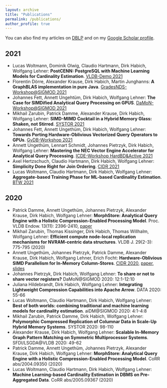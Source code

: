 ```yaml
---
layout: archive
title: "Publications"
permalink: /publications/
author_profile: true
---
```


You can also find my articles on [DBLP](https://dblp.uni-trier.de/pid/97/5806.html) and on my [Google Scholar profile](https://scholar.google.de/citations?user=JHRViu0AAAAJ&hl=en).

## 2021

* Lucas Woltmann, Dominik Olwig, Claudio Hartmann, Dirk Habich, Wolfgang Lehner: **PostCENN: PostgreSQL with Machine Learning Models for Cardinality Estimation**. [VLDB-Demo 2021](https://vldb.org/2021/) 
* Florentin Dörre, Alexander Krause, Dirk Habich, Martin Junghanns: **A GraphBLAS implementation in pure Java**. [GradesNDS-Workshop@SIGMOD 2021](https://gradesnda.github.io)
* Johannes Fett, Annett Ungehtüm, Dirk Habich, Wolfgang Lehner: **The Case for SIMDified Analytical Query Processing on GPUS**. [DaMoN-Workshop@SIGMOD 2021](https://sites.google.com/view/damon2021)
* Mikhail Zarubin, Patrick Damme, Alexander Krause, Dirk Habich, Wolfgang Lehner: **SIMD-MIMD Cocktail in a Hybrid Memory Glass: Shaken, not Stirred**. [SYSTOR 2021](https://www.systor.org/2021/)
* Johannes Fett, Annett Ungethüm, Dirk Habich, Wolfgang Lehner: **Towards Porting Hardware-Oblivious Vectorized Query Operators to GPUs**. [GvDB-Workshop 2021](https://fdit.htwk-leipzig.de/fakultaet-dit/news-events/gvdb21/)
* Annett Ungethüm, Lennart Schmidt, Johannes Pietrzyk, Dirk Habich, Wolfgang Lehner: **Mastering the NEC Vector Engine Accelerator for Analytical Query Processing**. [ICDE-Workshop HardBD&Active 2021](http://db.ict.ac.cn/HardBD-Active-2021/#description)
* Axel Hertzschuch, Claudio Hartmann, Dirk Habich, Wolfgang Lehner: **Simplicity Done Right for Join Ordering**. [CIDR 2021](http://cidrdb.org/cidr2021/index.html)
* Lucas Woltmann, Claudio Hartmann, Dirk Habich, Wolfgang Lehner: **Aggregate-based Training Phase for ML-based Cardinality Estimation**. [BTW 2021](https://sites.google.com/view/btw-2021-tud/)

## 2020

* Patrick Damme, Annett Ungethüm, Johannes Pietrzyk, Alexander Krause, Dirk Habich, Wolfgang Lehner: **MorphStore: Analytical Query Engine with a Holistic Compression-Enabled Processing Model**. Proc. VLDB Endow. 13(11): 2396-2410, [paper](/files/2020/pvldb.pdf)
* Mikhail Zarubin, Thomas Kissinger, Dirk Habich, Thomas Willhalm, Wolfgang Lehner: **Efficient compute node-local replication mechanisms for NVRAM-centric data structures**. VLDB J. 29(2-3): 775-795 (2020)
* Annett Ungethüm, Johannes Pietrzyk, Patrick Damme, Alexander Krause, Dirk Habich, Wolfgang Lehner, Erich Focht: __Hardware-Oblivious SIMD Parallelism for In-Memory Column-Stores__. [CIDR 2020](http://cidrdb.org/cidr2020/index.html), [paper](/files/2020/cidr.pdf), [slides](/files/2020/cidr-talk.pdf)
* Johannes Pietrzyk, Dirk Habich, Wolfgang Lehner: **To share or not to share vector registers?** DaMoN@SIGMOD 2020: 12:1-12:10
* Juliana Hildebrandt, Dirk Habich, Wolfgang Lehner: **Integrating Lightweight Compression Capabilities into Apache Arrow**. DATA 2020: 55-66
* Lucas Woltmann, Claudio Hartmann, Dirk Habich, Wolfgang Lehner: **Best of both worlds: combining traditional and machine learning models for cardinality estimation**. aiDM@SIGMOD 2020: 4:1-4:8
* Mikhail Zarubin, Patrick Damme, Dirk Habich, Wolfgang Lehner: **Polymorphic Compressed Replication of Columnar Data in Scale-Up Hybrid Memory Systems**. SYSTOR 2020: 98-110
* Alexander Krause, Dirk Habich, Wolfgang Lehner: **Scalable In-Memory Graph Pattern Matching on Symmetric Multiprocessor Systems**. SFDI/LSGDA@VLDB 2020: 49-62
* Patrick Damme, Annett Ungethüm, Johannes Pietrzyk, Alexander Krause, Dirk Habich, Wolfgang Lehner: **MorphStore: Analytical Query Engine with a Holistic Compression-Enabled Processing Model**. CoRR abs/2004.09350 (2020)
* Lucas Woltmann, Claudio Hartmann, Dirk Habich, Wolfgang Lehner: **Machine Learning-based Cardinality Estimation in DBMS on Pre-Aggregated Data**. CoRR abs/2005.09367 (2020)
